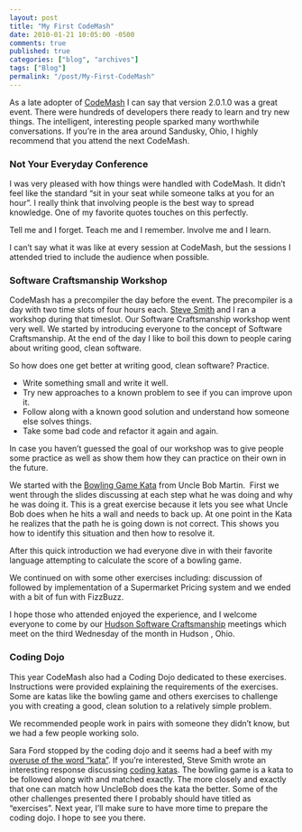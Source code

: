 ```yaml
---
layout: post
title: "My First CodeMash"
date: 2010-01-21 10:05:00 -0500
comments: true
published: true
categories: ["blog", "archives"]
tags: ["Blog"]
permalink: "/post/My-First-CodeMash"
---
```

<!-- more -->

<p>As a late adopter of <a href="http://codemash.org/" target="_blank">CodeMash</a> I can say that version 2.0.1.0 was a great event. There were hundreds of developers there ready to learn and try new things. The intelligent, interesting people sparked many worthwhile conversations. If you&rsquo;re in the area around Sandusky, Ohio, I highly recommend that you attend the next CodeMash.</p>
<h3>Not Your Everyday Conference</h3>
<p>I was very pleased with how things were handled with CodeMash. It didn&rsquo;t feel like the standard &ldquo;sit in your seat while someone talks at you for an hour&rdquo;. I really think that involving people is the best way to spread knowledge. One of my favorite quotes touches on this perfectly.</p>
<p>Tell me and I forget. Teach me and I remember. Involve me and I learn.</p>
<p>I can&rsquo;t say what it was like at every session at CodeMash, but the sessions I attended tried to include the audience when possible.</p>
<h3>Software Craftsmanship Workshop</h3>
<p>CodeMash has a precompiler the day before the event. The precompiler is a day with two time slots of four hours each. <a href="http://stevesmithblog.com/" target="_blank">Steve Smith</a> and I ran a workshop during that timeslot. Our Software Craftsmanship workshop went very well. We started by introducing everyone to the concept of Software Craftsmanship. At the end of the day I like to boil this down to people caring about writing good, clean software.</p>
<p>So how does one get better at writing good, clean software? Practice.</p>
<ul>
<li>Write something small and write it well. </li>
<li>Try new approaches to a known problem to see if you can improve upon it.</li>
<li>Follow along with a known good solution and understand how someone else solves things.</li>
<li>Take some bad code and refactor it again and again.</li>
</ul>
<p>In case you haven&rsquo;t guessed the goal of our workshop was to give people some practice as well as show them how they can practice on their own in the future.</p>
<p>We started with the <a href="http://www.butunclebob.com/ArticleS.UncleBob.TheBowlingGameKata" target="_blank">Bowling Game Kata</a> from Uncle Bob Martin.&nbsp; First we went through the slides discussing at each step what he was doing and why he was doing it. This is a great exercise because it lets you see what Uncle Bob does when he hits a wall and needs to back up. At one point in the Kata he realizes that the path he is going down is not correct. This shows you how to identify this situation and then how to resolve it.</p>
<p>After this quick introduction we had everyone dive in with their favorite language attempting to calculate the score of a bowling game.</p>
<p>We continued on with some other exercises including: discussion of followed by implementation of a Supermarket Pricing system and we ended with a bit of fun with FizzBuzz.</p>
<p>I hope those who attended enjoyed the experience, and I welcome everyone to come by our <a href="http://hudsonsc.com/" target="_blank">Hudson Software Craftsmanship</a> meetings which meet on the third Wednesday of the month in Hudson , Ohio.</p>
<h3>Coding Dojo</h3>
<p>This year CodeMash also had a Coding Dojo dedicated to these exercises. Instructions were provided explaining the requirements of the exercises. Some are katas like the bowling game and others exercises to challenge you with creating a good, clean solution to a relatively simple problem.</p>
<p>We recommended people work in pairs with someone they didn&rsquo;t know, but we had a few people working solo.</p>
<p>Sara Ford stopped by the coding dojo and it seems had a beef with my <a href="http://blogs.msdn.com/saraford/archive/2010/01/17/coding-is-not-kata.aspx" target="_blank">overuse of the word &ldquo;kata&rdquo;</a>. If you&rsquo;re interested, Steve Smith wrote an interesting response discussing <a href="http://stevesmithblog.com/blog/coding-katas/" target="_blank">coding katas</a>. The bowling game is a kata to be followed along with and matched exactly. The more closely and exactly that one can match how UncleBob does the kata the better. Some of the other challenges presented there I probably should have titled as &ldquo;exercises&rdquo;. Next year, I&rsquo;ll make sure to have more time to prepare the coding dojo. I hope to see you there.</p>
